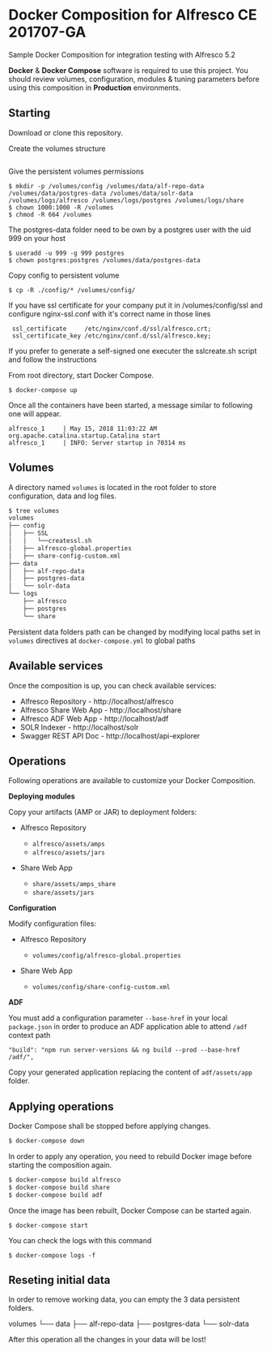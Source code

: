 # Docker Composition for Alfresco CE 201707-GA

Sample Docker Composition for integration testing with Alfresco 5.2

**Docker** & **Docker Compose** software is required to use this project.
You should review volumes, configuration, modules & tuning parameters before using this composition in **Production** environments.

## Starting

Download or clone this repository.

Create the volumes structure

```

```

Give the persistent volumes permissions

```
$ mkdir -p /volumes/config /volumes/data/alf-repo-data /volumes/data/postgres-data /volumes/data/solr-data /volumes/logs/alfresco /volumes/logs/postgres /volumes/logs/share
$ chown 1000:1000 -R /volumes
$ chmod -R 664 /volumes
```

The postgres-data folder need to be own by a postgres user with the uid 999 on your host

```
$ useradd -u 999 -g 999 postgres
$ chown postgres:postgres /volumes/data/postgres-data

```

Copy config to persistent volume

```
$ cp -R ./config/* /volumes/config/
```

If you have ssl certificate for your company put it in /volumes/config/ssl and configure nginx-ssl.conf with it's correct name in those lines

```
 ssl_certificate     /etc/nginx/conf.d/ssl/alfresco.crt;
 ssl_certificate_key /etc/nginx/conf.d/ssl/alfresco.key;
```

If you prefer to generate a self-signed one executer the sslcreate.sh script and follow the instructions



From root directory, start Docker Compose.

```
$ docker-compose up
```

Once all the containers have been started, a message similar to following one will appear.

```
alfresco_1     | May 15, 2018 11:03:22 AM org.apache.catalina.startup.Catalina start
alfresco_1     | INFO: Server startup in 70314 ms
```

## Volumes

A directory named `volumes` is located in the root folder to store configuration, data and log files.

```bash
$ tree volumes
volumes
├── config
│   ├── SSL
│   │   └──createssl.sh 
│   ├── alfresco-global.properties
│   ├── share-config-custom.xml
├── data
│   ├── alf-repo-data
│   ├── postgres-data
│   └── solr-data
└── logs
    ├── alfresco
    ├── postgres
    └── share
```


Persistent data folders path can be changed by modifying local paths set in `volumes` directives at `docker-compose.yml` to global paths


## Available services

Once the composition is up, you can check available services:

* Alfresco Repository - http://localhost/alfresco
* Alfresco Share Web App - http://localhost/share
* Alfresco ADF Web App - http://localhost/adf
* SOLR Indexer - http://localhost/solr
* Swagger REST API Doc - http://localhost/api-explorer
## Operations

Following operations are available to customize your Docker Composition.

**Deploying modules**

Copy your artifacts (AMP or JAR) to deployment folders:

* Alfresco Repository
  * `alfresco/assets/amps`
  * `alfresco/assets/jars`

* Share Web App
  * `share/assets/amps_share`
  * `share/assets/jars`


**Configuration**

Modify configuration files:

* Alfresco Repository
  * `volumes/config/alfresco-global.properties`

* Share Web App
  * `volumes/config/share-config-custom.xml`


**ADF**

You must add a configuration parameter `--base-href` in your local `package.json` in order to produce an ADF application able to attend `/adf` context path

```
"build": "npm run server-versions && ng build --prod --base-href /adf/",
```

Copy your generated application replacing the content of `adf/assets/app` folder.


## Applying operations

Docker Compose shall be stopped before applying changes.

```bash
$ docker-compose down
```

In order to apply any operation, you need to rebuild Docker image before starting the composition again.

```bash
$ docker-compose build alfresco
$ docker-compose build share
$ docker-compose build adf
```

Once the image has been rebuilt, Docker Compose can be started again.

```
$ docker-compose start
```

You can check the logs with this command

```
$ docker-compose logs -f
```


## Reseting initial data

In order to remove working data, you can empty the 3 data persistent folders.

volumes
└── data
    ├── alf-repo-data
    ├── postgres-data
    └── solr-data

After this operation all the changes in your data will be lost!

